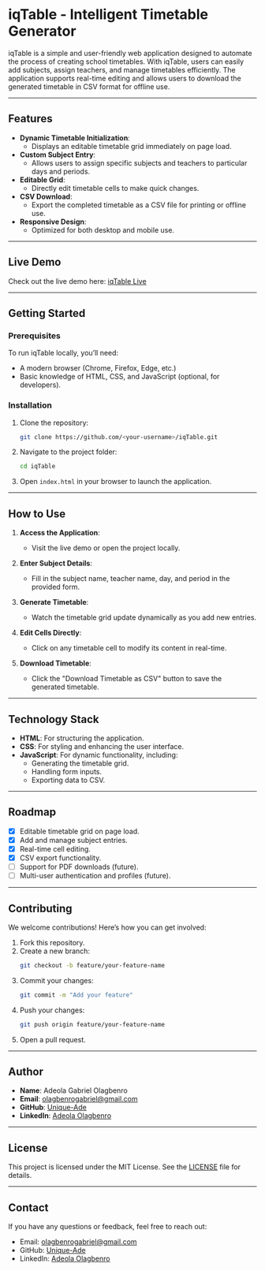 
# iqTable - Intelligent Timetable Generator

iqTable is a simple and user-friendly web application designed to automate the process of creating school timetables. With iqTable, users can easily add subjects, assign teachers, and manage timetables efficiently. The application supports real-time editing and allows users to download the generated timetable in CSV format for offline use.

---

## Features

- **Dynamic Timetable Initialization**: 
  - Displays an editable timetable grid immediately on page load.
- **Custom Subject Entry**:
  - Allows users to assign specific subjects and teachers to particular days and periods.
- **Editable Grid**: 
  - Directly edit timetable cells to make quick changes.
- **CSV Download**: 
  - Export the completed timetable as a CSV file for printing or offline use.
- **Responsive Design**: 
  - Optimized for both desktop and mobile use.

---

## Live Demo

Check out the live demo here: [iqTable Live](https://iqtable.netlify.app/)

---


## Getting Started

### Prerequisites
To run iqTable locally, you’ll need:
- A modern browser (Chrome, Firefox, Edge, etc.)
- Basic knowledge of HTML, CSS, and JavaScript (optional, for developers).

### Installation

1. Clone the repository:
   ```bash
   git clone https://github.com/<your-username>/iqTable.git
   ```

2. Navigate to the project folder:
   ```bash
   cd iqTable
   ```

3. Open `index.html` in your browser to launch the application.

---

## How to Use

1. **Access the Application**:
   - Visit the live demo or open the project locally.

2. **Enter Subject Details**:
   - Fill in the subject name, teacher name, day, and period in the provided form.

3. **Generate Timetable**:
   - Watch the timetable grid update dynamically as you add new entries.

4. **Edit Cells Directly**:
   - Click on any timetable cell to modify its content in real-time.

5. **Download Timetable**:
   - Click the "Download Timetable as CSV" button to save the generated timetable.

---

## Technology Stack

- **HTML**: For structuring the application.
- **CSS**: For styling and enhancing the user interface.
- **JavaScript**: For dynamic functionality, including:
  - Generating the timetable grid.
  - Handling form inputs.
  - Exporting data to CSV.

---

## Roadmap

- [x] Editable timetable grid on page load.
- [x] Add and manage subject entries.
- [x] Real-time cell editing.
- [x] CSV export functionality.
- [ ] Support for PDF downloads (future).
- [ ] Multi-user authentication and profiles (future).

---

## Contributing

We welcome contributions! Here’s how you can get involved:

1. Fork this repository.
2. Create a new branch:
   ```bash
   git checkout -b feature/your-feature-name
   ```
3. Commit your changes:
   ```bash
   git commit -m "Add your feature"
   ```
4. Push your changes:
   ```bash
   git push origin feature/your-feature-name
   ```
5. Open a pull request.

---

## Author

- **Name**: Adeola Gabriel Olagbenro
- **Email**: olagbenrogabriel@gmail.com
- **GitHub**: [Unique-Ade](https://github.com/Unique-Ade)
- **LinkedIn**: [Adeola Olagbenro](https://www.linkedin.com/in/olagbenro-adeola/)

---

## License

This project is licensed under the MIT License. See the [LICENSE](LICENSE) file for details.

---

## Contact

If you have any questions or feedback, feel free to reach out:
- Email: olagbenrogabriel@gmail.com
- GitHub: [Unique-Ade](https://github.com/Unique-Ade)
- LinkedIn: [Adeola Olagbenro](https://www.linkedin.com/in/olagbenro-adeola/)
```


